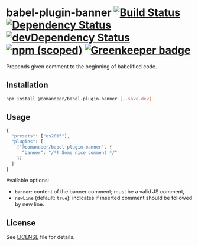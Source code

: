 # babel-plugin-banner [![Build Status](https://travis-ci.org/Comandeer/babel-plugin-banner.svg?branch=master)](https://travis-ci.org/Comandeer/babel-plugin-banner) [![Dependency Status](https://david-dm.org/Comandeer/babel-plugin-banner.svg)](https://david-dm.org/Comandeer/babel-plugin-banner) [![devDependency Status](https://david-dm.org/Comandeer/babel-plugin-banner/dev-status.svg)](https://david-dm.org/Comandeer/babel-plugin-banner#info=devDependencies) [![npm (scoped)](https://img.shields.io/npm/v/@comandeer/babel-plugin-banner.svg)]() [![Greenkeeper badge](https://badges.greenkeeper.io/Comandeer/babel-plugin-banner.svg)](https://greenkeeper.io/)

Prepends given comment to the beginning of babelified code.

## Installation

```bash
npm install @comandeer/babel-plugin-banner [--save-dev]
```

## Usage

```javascript
{
  "presets": ["es2015"],
  "plugins": [
    ["@comandeer/babel-plugin-banner", {
      "banner": "/*! Some nice comment */"
    }]
  ]
}
```

Available options:
* `banner`: content of the banner comment; must be a valid JS comment,
* `newLine` (default: `true`): indicates if inserted comment should be followed by new line.

## License

See [LICENSE](./LICENSE) file for details.
